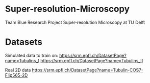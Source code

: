 # Super-resolution-Microscopy
 Team Blue Research Project Super-resolution Microscopy at TU Delft

# Datasets
Simulated data to train on:
https://srm.epfl.ch/DatasetPage?name=Tubulins_I 
https://srm.epfl.ch/DatasetPage?name=Tubulins_II 
 
Real 2D data
https://srm.epfl.ch/DatasetPage?name=Tubulin-COS7-Flip565-2D 


